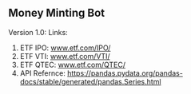 ## Money Minting Bot 
Version 1.0:
Links:
1. ETF IPO: www.etf.com/IPO/
2. ETF VTI: www.etf.com/VTI/
3. ETF QTEC: www.etf.com/QTEC/
4. API Refernce: https://pandas.pydata.org/pandas-docs/stable/generated/pandas.Series.html
